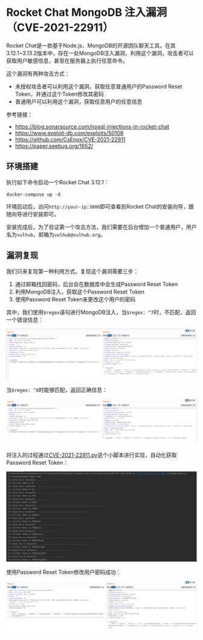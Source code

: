# Rocket Chat MongoDB 注入漏洞（CVE-2021-22911）

Rocket Chat是一款基于Node.js、MongoDB的开源团队聊天工具。在其3.12.1~3.13.2版本中，存在一处MongoDB注入漏洞，利用这个漏洞，攻击者可以获取用户敏感信息，甚至在服务器上执行任意命令。

这个漏洞有两种攻击方式：

- 未授权攻击者可以利用这个漏洞，获取任意普通用户的Password Reset Token，并通过这个Token修改其密码
- 普通用户可以利用这个漏洞，获取任意用户的任意信息

参考链接：

- https://blog.sonarsource.com/nosql-injections-in-rocket-chat
- https://www.exploit-db.com/exploits/50108
- https://github.com/CsEnox/CVE-2021-22911
- https://paper.seebug.org/1652/

## 环境搭建

执行如下命令启动一个Rocket Chat 3.12.1：

```
docker-compose up -d
```

环境启动后，访问`http://your-ip:3000`即可查看到Rocket Chat的安装向导，跟随向导进行安装即可。

安装完成后，为了验证第一个攻击方法，我们需要在后台增加一个普通用户，用户名为`vulhub`，邮箱为`vulhub@vulhub.org`。

## 漏洞复现

我们只来复现第一种利用方式。复现这个漏洞需要三步：

1. 通过邮箱找回密码，后台会在数据库中会生成Password Reset Token
2. 利用MongoDB注入，获取这个Password Reset Token
3. 使用Password Reset Token来更改这个用户的密码

其中，我们使用`$regex`语句进行MongoDB注入，当`$regex: ^7`时，不匹配，返回一个错误信息：

![](3.png)

当`$regex: ^8`时能够匹配，返回正确信息：

![](4.png)

将注入的过程通过[CVE-2021-22911.py](CVE-2021-22911.py)这个小脚本进行实现，自动化获取Password Reset Token：

![](2.png)

使用Password Reset Token修改用户密码成功：

![](5.png)
